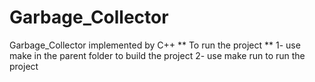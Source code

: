 # Garbage_Collector
Garbage_Collector implemented by C++
** To run the project  **
1- use make in the parent folder to build the project
2- use make run to run the project 
